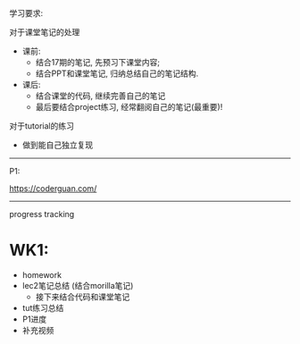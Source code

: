 学习要求:

对于课堂笔记的处理
+ 课前: 
  + 结合17期的笔记, 先预习下课堂内容; 
  + 结合PPT和课堂笔记, 归纳总结自己的笔记结构.
+ 课后: 
  + 结合课堂的代码, 继续完善自己的笔记
  + 最后要结合project练习, 经常翻阅自己的笔记(最重要)!

对于tutorial的练习
+ 做到能自己独立复现

---
P1: 

https://coderguan.com/

---

progress tracking
# WK1: 
+ homework
+ lec2笔记总结 (结合morilla笔记)
  + 接下来结合代码和课堂笔记
+ tut练习总结
+ P1进度
+ 补充视频